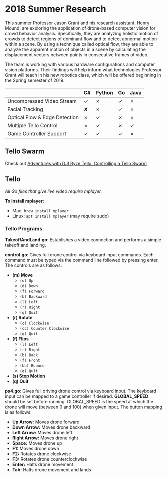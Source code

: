 # 2018 Summer Research
This summer Professor Jason Grant and his research assistant, Henry Mound, are exploring the application of drone-based computer vision for crowd behavior analysis. Specifically, they are analyzing holistic motion of crowds to detect regions of dominant flow and to detect abnormal motion within a scene. By using a technique called optical flow, they are able to analyze the apparent motion of objects in a scene by calculating the displacement vectors between points in consecutive frames of video.

The team is working with various hardware configurations and computer vision platforms. Their findings will help inform what technologies Professor Grant will teach in his new robotics class, which will be offered beginning in the Spring semester of 2019.

|                               | C# | Python | Go | Java |
|-------------------------------|----|--------|----|------|
| Uncompressed Video Stream     | ✓  | ✗      | ✓  | ✗    |
| Facial Tracking               | ✘  | ✗      | ✓  | ✗    |
| Optical Flow & Edge Detection | ✗  | ✓      | ✗  | ✗    |
| Multiple Tello Control        | ✗  | ✓      | ✗  | ✓    |
| Game Controller Support       | ✓  | ✓      | ✓  | ✗    |

## Tello Swarm
Check out [Adventures with DJI Ryze Tello: Controlling a Tello Swarm](https://medium.com/@henrymound/adventures-with-dji-ryze-tello-controlling-a-tello-swarm-1bce7d4e045d)

## Tello
*All Go files that give live video require mplayer.*

**To Install mplayer:**
- Mac: ``` brew install mplayer ```
- Linux: ``` apt install mplayer ``` (may require sudo)

### Tello Programs
**TakeoffAndLand.go**: Establishes a video connection and performs a simple takeoff and landing.


**control.go**: Gives full drone control via keyboard input commands. Each command must be typed via the command line followed by pressing enter. The controls are as follows:
  - **(m) Move**
    - ```(u) Up```
    - ```(d) Down```
    - ```(f) Forward```
    - ```(b) Backward```
    - ```(l) Left```
    - ```(r) Right```
    - ```(q) Quit```
  - **(r) Rotate**
    - ```(c) Clockwise```
    - ```(cc) Counter Clockwise```
    - ```(q) Quit```
  - **(f) Flips**
    - ```(l) Left```
    - ```(r) Right```
    - ```(b) Back```
    - ```(f) Front```
    - ```(bb) Bounce```
    - ```(q) Quit```
  - **(s) Stop Motion**
  - **(q) Quit**

**ps4.go**: Gives full driving drone control via keyboard input. The keyboard input can be mapped to a game controller if desired. **GLOBAL_SPEED** should be set before running. GLOBAL_SPEED is the speed at which the drone will move (between 0 and 100) when given input. The button mapping is as follows:
- **Up Arrow:** Moves drone forward
- **Down Arrow:** Moves drone backward
- **Left Arrow:** Moves drone left
- **Right Arrow:** Moves drone right
- **Space:** Moves drone up
- **F1:** Moves drone down
- **F2:** Rotates drone clockwise
- **F3:** Rotates drone counterclockwise
- **Enter:** Halts drone movement
- **Tab:** Halts drone movement and lands
